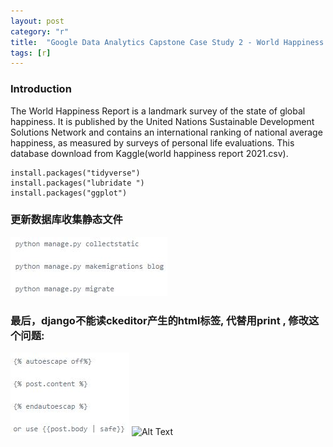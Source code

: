 ```yaml
---
layout: post
category: "r"
title:  "Google Data Analytics Capstone Case Study 2 - World Happiness Report"
tags: [r]
---
```

### Introduction

The World Happiness Report is a landmark survey of the state of global happiness. It is published by the United Nations Sustainable Development Solutions Network and contains an international ranking of national average happiness, 
as measured by surveys of personal life evaluations. This database download from Kaggle(world happiness report 2021.csv).

<!-- more -->
```
install.packages("tidyverse")
install.packages("lubridate ")
install.packages("ggplot")
```
### 更新数据库收集静态文件
![AltText](/my_picture/django2.jpg)
### 最后，django不能读ckeditor产生的html标签, 代替用print , 修改这个问题:
![AltText](/my_picture/django1.jpg)
![Alt Text](https://github.com/MoonBrillante/moonbrillante.github.io/tree/master/my_picture/worldhappiness001.jpg)

```
```

```
```

```
```

```
```

```
```

```
```


